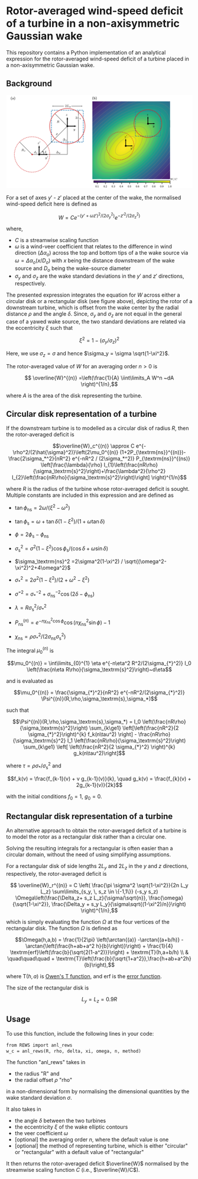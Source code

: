 # Rotor-averaged wind-speed deficit of a turbine in a non-axisymmetric Gaussian wake

This repository contains a Python implementation of an analytical expression for the rotor-averaged wind-speed deficit of a turbine placed in a non-axisymmetric Gaussian wake. 

## Background

![wake](./images/wake.PNG)

For a set of axes $y'$ - $z'$ placed at the center of the wake, the normalised wind-speed deficit here is defined as

$$W = Ce^{-(y'+\omega z')^2/(2\sigma_y^2)} e^{-z'^2/(2\sigma_z^2)}$$

where, 
- $C$ is a streamwise scaling function
- $\omega$ is a wind-veer coefficient that relates to the difference in wind direction ($\Delta \alpha_o$) across the top and bottom tips of a the wake source via $\omega=\Delta \alpha_o (x/D_o)$ with $x$ being the distance downstream of the wake source and $D_o$ being the wake-source diameter
- $\sigma_y$ and $\sigma_z$ are the wake standard deviations in the $y'$ and $z'$ directions, respectively.

The presented expression integrates the equation for $W$ across either a circular disk or a rectangular disk (see figure above), depicting the rotor of a downstream turbine, which is offset from the wake center by the radial distance $\rho$ and the angle $\delta$. Since, $\sigma_y$ and $\sigma_z$ are not equal in the general case of a yawed wake source, the two standard deviations are related via the eccentricity $\xi$ such that 

$$\xi^2=1-(\sigma_y/\sigma_z)^2$$

Here, we use $\sigma_z=\sigma$ and hence $\sigma_y = \sigma \sqrt{1-\xi^2}$.

The rotor-averaged value of $W$ for an averaging order $n>0$ is
```math
    \overline{W}^{(n)}  
    =\left(\frac{1}{A} \iint\limits_A W^n ~dA \right)^{1/n},
```
where $A$ is the area of the disk representing the turbine.

## Circular disk representation of a turbine
If the downstream turbine is to modelled as a circular disk of radius $R$, then the rotor-averaged deficit is
```math
\overline{W}_c^{(n)} \approx C e^{-\rho^2/(2\hat{\sigma}^2)}\left(2\mu_0^{(n)} (1+2P_{\textrm{ns}}^{(n)})-\frac{2\sigma_*^2}{nR^2} e^{-nR^2 / (2\sigma_*^2)} P_{\textrm{ns}}^{(ns)} \left[\frac{\lambda}{\rho} I_{1}\left(\frac{nR\rho}{\sigma_\textrm{s}^2}\right)+\frac{\lambda^2}{\rho^2} I_{2}\left(\frac{nR\rho}{\sigma_\textrm{s}^2}\right)\right] \right)^{1/n}
```

where $R$ is the radius of the turbine whose rotor-averaged deficit is sought. Multiple constants are included in this expression and are defined as
- $\tan{\phi_\textrm{ns}} = 2\omega / (\xi^2 - \omega^2)$
- $\tan{\phi_\textrm{s}} = \omega + \tan{\delta}\left(1-\xi^2\right)  / (1+\omega\tan{\delta})$
- $\phi=2\phi_\textrm{s}-\phi_\textrm{ns}$

- $\sigma_\textrm{s}^2 = 
    \sigma^2\left(1-\xi^2\right) \cos{\phi_\textrm{s}} / (\cos{\delta}+\omega\sin{\delta})$
- $\sigma_\textrm{ns}^2
    =2\sigma^2(1-\xi^2) / \sqrt{(\omega^2-\xi^2)^2+4\omega^2}$
- $\sigma_{*}^2
    =2\sigma^2(1-\xi^2) / (2+\omega^2-\xi^2)$
- $\hat{\sigma}^{-2} = \sigma_{*}^{-2} + \sigma_\textrm{ns}^{-2}\cos{(2\delta-\phi_\textrm{ns})}$
- $\lambda=R\sigma_\textrm{s}^2/\sigma_{*}^2$
- $P^{(n)}_{\textrm{ns}} = e^{-n\chi_{\textrm{ns}}^2 \cos{\phi}} \cos{(n\chi_{\textrm{ns}}^2 \sin{\phi})}-1$
- $\chi_{\textrm{ns}} = \rho \sigma_{*}^2/(2\sigma_\textrm{ns} \sigma_\textrm{s}^2)$

The integral $\mu_0^{(n)}$ is 

$$\mu_0^{(n)} = \int\limits_{0}^{1} \eta e^{-n\eta^2 R^2/(2\sigma_{*}^2)} I_0 \left(\frac{n\eta R\rho}{\sigma_\textrm{s}^2}\right)~d\eta$$

and is evaluated as

```math
\mu_0^{(n)} = \frac{\sigma_{*}^2}{nR^2} e^{-nR^2/(2\sigma_{*}^2)} \Psi^{(n)}(R,\rho,\sigma_\textrm{s},\sigma_*)
```

such that

```math
\Psi^{(n)}(R,\rho,\sigma_\textrm{s},\sigma_*) = I_0 \left(\frac{nR\rho}{\sigma_\textrm{s}^2}\right) \sum_{k\ge1}  \left[\left(\frac{nR^2}{2 \sigma_{*}^2}\right)^{k} f_k(n\tau^2) \right] - \frac{nR\rho}{\sigma_\textrm{s}^2} I_1 \left(\frac{nR\rho}{\sigma_\textrm{s}^2}\right) \sum_{k\ge1} \left[ \left(\frac{nR^2}{2 \sigma_{*}^2} \right)^{k} g_k(n\tau^2)\right]
```

where $\tau = \rho\sigma_{*}/\sigma_\textrm{s}^2$ and 

$$f_k(v) = \frac{f_{k-1}(v) + v g_{k-1}(v)}{k}, \quad g_k(v) = \frac{f_{k}(v) + 2g_{k-1}(v)}{2k}$$

with the initial conditions $f_0=1$, $g_0=0$.

## Rectangular disk representation of a turbine
An alternative approach to obtain the rotor-averaged deficit of a turbine is to model the rotor as a rectangular disk rather than a circular one. 

Solving the resulting integrals for a rectangular is often easier than a circular domain, without the need of using simplifying assumptions.

For a rectangular disk of side lengths $2L_y$ and $2L_z$ in the $y$ and $z$ directions, respectively, the rotor-averaged deficit is

```math
    \overline{W}_r^{(n)} = C
    \left(
    \frac{\pi \sigma^2 \sqrt{1-\xi^2}}{2n  L_y L_z}
    \sum\limits_{s_y, \, s_z \in \{-1,1\}}
    (-s_y s_z)
    \Omega\left(\frac{\Delta_z+ s_z L_z}{\sigma/\sqrt{n}}, \frac{\omega}{\sqrt{1-\xi^2}}, \frac{\Delta_y + s_y L_y}{\sigma\sqrt{(1-\xi^2)/n}}\right)
    \right)^{1/n},
```
which is simply evaluating the function $\Omega$ at the four vertices of the rectangular disk. The function $\Omega$ is defined as

```math
\Omega(h,a,b) = \frac{1}{2\pi} \left(\arctan{(a)} -\arctan{(a+b/h)} - \arctan{\left(\frac{h+ab+a^2 h}{b}\right)}\right) + \frac{1}{4} \textrm{erf}\left(\frac{b}{\sqrt{2(1-a^2)}}\right) +  \textrm{T}(h,a+b/h) \\ &  \quad\quad\quad + \textrm{T}\left(\frac{b}{\sqrt{1+a^2}},\frac{h+ab+a^2h}{b}\right),
```
where $\textrm{T}(h,a)$ is [Owen's T function](https://en.wikipedia.org/wiki/Owen%27s_T_function), and erf is the [error function](https://en.wikipedia.org/wiki/Error_function).

The size of the rectangular disk is
```math
L_y = L_z = 0.9 R
```

## Usage

To use this function, include the following lines in your code:
```
from REWS import anl_rews
w_c = anl_rews(R, rho, delta, xi, omega, n, method)
```

The function "anl_rews" takes in
- the radius "R" and
- the radial offset $\rho$ "rho"

in a non-dimensional form by normalising the dimensional quantities by the wake standard deviation $\sigma$.

It also takes in
- the angle $\delta$ between the two turbines
- the eccentricity $\xi$ of the wake elliptic contours
- the veer coefficient $\omega$
- [optional] the averaging order $n$, where the default value is one
- [optional] the method of representing turbine, which is either "circular" or "rectangular" with a default value of "rectangular"

It then returns the rotor-averaged deficit $\overline{W}$ normalised by the streamwise scaling function $C$ (i.e., $\overline{W}/C$).
